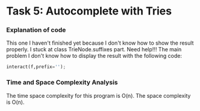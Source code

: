 # Task 5: Autocomplete with Tries

### Explanation of code
This one I haven't finished yet because I don't know how to show the result properly.  I stuck at class TrieNode.suffixes part. Need help!!! The main problem I don't know how to display the result with the following code:

```python
interact(f,prefix='');
```

### Time and Space Complexity Analysis
The time space complexity for this program is O(n). The space complexity is O(n).
